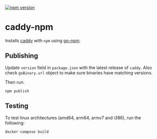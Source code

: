 [![npm version](https://badge.fury.io/js/caddy-npm.svg)](https://badge.fury.io/js/caddy-npm)

# caddy-npm

Installs [caddy](https://github.com/caddyserver/caddy) with `npm` using [go-npm](https://github.com/sanathkr/go-npm).

## Publishing

Update `version` field in `package.json` with the latest release of `caddy`.
Also check `goBinary.url` object to make sure binaries have matching versions.

Then run:

```
npm publish
```

## Testing

To test linux architectures (amd64, arm64, armv7 and i386), run the following:

```
docker-compose build
```
